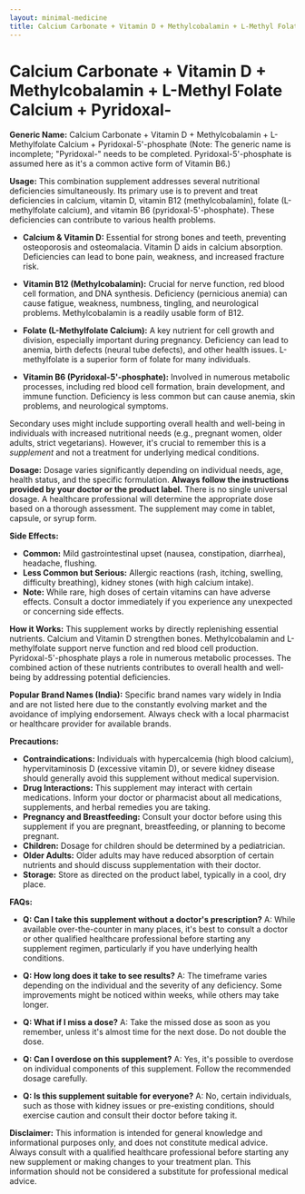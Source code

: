 ```yaml
---
layout: minimal-medicine
title: Calcium Carbonate + Vitamin D + Methylcobalamin + L-Methyl Folate Calcium + Pyridoxal-
---
```


# Calcium Carbonate + Vitamin D + Methylcobalamin + L-Methyl Folate Calcium + Pyridoxal-

**Generic Name:** Calcium Carbonate + Vitamin D + Methylcobalamin + L-Methylfolate Calcium + Pyridoxal-5'-phosphate (Note:  The generic name is incomplete;  "Pyridoxal-" needs to be completed.  Pyridoxal-5'-phosphate is assumed here as it's a common active form of Vitamin B6.)

**Usage:** This combination supplement addresses several nutritional deficiencies simultaneously.  Its primary use is to prevent and treat deficiencies in calcium, vitamin D, vitamin B12 (methylcobalamin), folate (L-methylfolate calcium), and vitamin B6 (pyridoxal-5'-phosphate). These deficiencies can contribute to various health problems.

* **Calcium & Vitamin D:**  Essential for strong bones and teeth, preventing osteoporosis and osteomalacia.  Vitamin D aids in calcium absorption.  Deficiencies can lead to bone pain, weakness, and increased fracture risk.

* **Vitamin B12 (Methylcobalamin):** Crucial for nerve function, red blood cell formation, and DNA synthesis. Deficiency (pernicious anemia) can cause fatigue, weakness, numbness, tingling, and neurological problems. Methylcobalamin is a readily usable form of B12.

* **Folate (L-Methylfolate Calcium):**  A key nutrient for cell growth and division, especially important during pregnancy.  Deficiency can lead to anemia, birth defects (neural tube defects), and other health issues. L-methylfolate is a superior form of folate for many individuals.

* **Vitamin B6 (Pyridoxal-5'-phosphate):** Involved in numerous metabolic processes, including red blood cell formation, brain development, and immune function. Deficiency is less common but can cause anemia, skin problems, and neurological symptoms.

Secondary uses might include supporting overall health and well-being in individuals with increased nutritional needs (e.g., pregnant women, older adults, strict vegetarians).  However, it's crucial to remember this is a *supplement* and not a treatment for underlying medical conditions.


**Dosage:** Dosage varies significantly depending on individual needs, age, health status, and the specific formulation.  **Always follow the instructions provided by your doctor or the product label.**  There is no single universal dosage.  A healthcare professional will determine the appropriate dose based on a thorough assessment.  The supplement may come in tablet, capsule, or syrup form.

**Side Effects:**

* **Common:**  Mild gastrointestinal upset (nausea, constipation, diarrhea), headache, flushing.
* **Less Common but Serious:** Allergic reactions (rash, itching, swelling, difficulty breathing), kidney stones (with high calcium intake).
* **Note:**  While rare, high doses of certain vitamins can have adverse effects.  Consult a doctor immediately if you experience any unexpected or concerning side effects.


**How it Works:** This supplement works by directly replenishing essential nutrients.  Calcium and Vitamin D strengthen bones.  Methylcobalamin and L-methylfolate support nerve function and red blood cell production. Pyridoxal-5'-phosphate plays a role in numerous metabolic processes.  The combined action of these nutrients contributes to overall health and well-being by addressing potential deficiencies.


**Popular Brand Names (India):**  Specific brand names vary widely in India and are not listed here due to the constantly evolving market and the avoidance of implying endorsement.  Always check with a local pharmacist or healthcare provider for available brands.


**Precautions:**

* **Contraindications:** Individuals with hypercalcemia (high blood calcium), hypervitaminosis D (excessive vitamin D), or severe kidney disease should generally avoid this supplement without medical supervision.
* **Drug Interactions:**  This supplement may interact with certain medications.  Inform your doctor or pharmacist about all medications, supplements, and herbal remedies you are taking.
* **Pregnancy and Breastfeeding:** Consult your doctor before using this supplement if you are pregnant, breastfeeding, or planning to become pregnant.
* **Children:** Dosage for children should be determined by a pediatrician.
* **Older Adults:**  Older adults may have reduced absorption of certain nutrients and should discuss supplementation with their doctor.
* **Storage:** Store as directed on the product label, typically in a cool, dry place.


**FAQs:**

* **Q: Can I take this supplement without a doctor's prescription?** A:  While available over-the-counter in many places, it's best to consult a doctor or other qualified healthcare professional before starting any supplement regimen, particularly if you have underlying health conditions.

* **Q: How long does it take to see results?** A:  The timeframe varies depending on the individual and the severity of any deficiency.  Some improvements might be noticed within weeks, while others may take longer.

* **Q: What if I miss a dose?** A:  Take the missed dose as soon as you remember, unless it's almost time for the next dose. Do not double the dose.

* **Q: Can I overdose on this supplement?** A: Yes, it's possible to overdose on individual components of this supplement.  Follow the recommended dosage carefully.

* **Q:  Is this supplement suitable for everyone?** A: No, certain individuals, such as those with kidney issues or pre-existing conditions, should exercise caution and consult their doctor before taking it.


**Disclaimer:** This information is intended for general knowledge and informational purposes only, and does not constitute medical advice.  Always consult with a qualified healthcare professional before starting any new supplement or making changes to your treatment plan.  This information should not be considered a substitute for professional medical advice.
